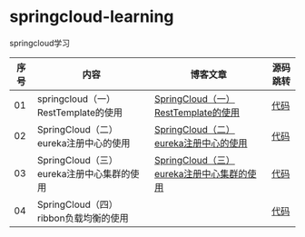 # springcloud-learning
springcloud学习

| 序号| 内容                                                |博客文章                                                                                                                   | 源码跳转|
| --- | -----                                               |-----                                                                                                                      | ----------|
| 01  |springcloud（一）RestTemplate的使用                  |[SpringCloud（一）RestTemplate的使用](https://blog.csdn.net/qq_35620501/article/details/93227434)                      | [代码](https://github.com/291685399/springcloud-learning/tree/master/springcloud-eureka01)|
| 02  |SpringCloud（二）eureka注册中心的使用                |[SpringCloud（二）eureka注册中心的使用](https://blog.csdn.net/qq_35620501/article/details/93234600)                    | [代码](https://github.com/291685399/springcloud-learning/tree/master/springcloud-eureka02)|
| 03  |SpringCloud（三）eureka注册中心集群的使用            |[SpringCloud（三）eureka注册中心集群的使用](https://blog.csdn.net/qq_35620501/article/details/93306541)                | [代码](https://github.com/291685399/springcloud-learning/tree/master/springcloud-eureka03)|
| 04  |SpringCloud（四）ribbon负载均衡的使用                || [代码](https://github.com/291685399/springcloud-learning/tree/master/springcloud-ribbon01)|